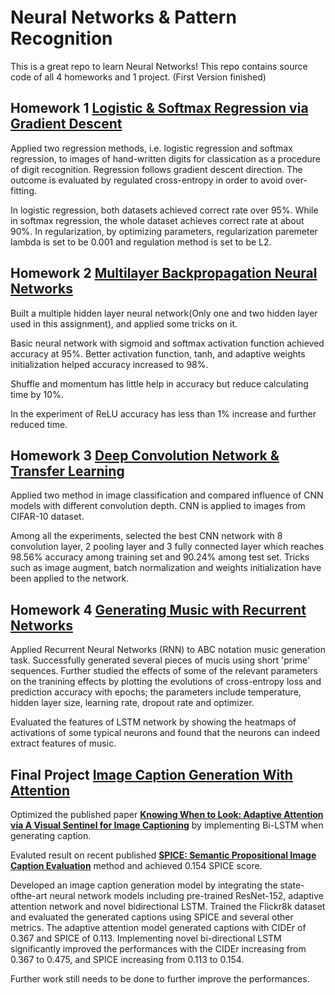 # Neural Networks & Pattern Recognition

This is a great repo to learn Neural Networks!
This repo contains source code of all 4 homeworks and 1 project. (First Version finished)

## Homework 1 [Logistic & Softmax Regression via Gradient Descent](https://github.com/yrbszhsh/Neural-Networks-and-Pattern-Recoginition/blob/Porj/1.%20Logistic%20and%20Softmax%20Regression%20via%20Gradient%20Descent.ipynb)

Applied two regression methods, i.e. logistic regression and softmax regression, to images of hand-written digits for classication as a procedure of digit recognition. Regression follows gradient descent direction. The outcome is evaluated by regulated cross-entropy in order to avoid over-fitting. 

In logistic regression, both datasets achieved correct rate over 95%. While in softmax regression, the whole dataset achieves correct rate at about 90%. In regularization, by optimizing parameters, regularization paremeter lambda is set to be 0.001 and regulation method is set to be L2.

<!---**Contributor: Pin Tian, Zhexi Zhang**--->

## Homework 2 [Multilayer Backpropagation Neural Networks](https://github.com/yrbszhsh/Neural-Networks-and-Pattern-Recoginition/blob/Porj/2.%20Multilayer%20Backpropagation%20Neural%20Networks.ipynb)

Built a multiple hidden layer neural network(Only one and two hidden layer used in this assignment), and applied some tricks on it. 

Basic neural network with sigmoid and softmax activation function achieved accuracy at 95%. Better activation function, tanh, and adaptive weights initialization helped accuracy increased to 98%. 

Shuffle and momentum has little help in accuracy but reduce calculating time by
10%.

In the experiment of ReLU accuracy has less than 1% increase and further reduced time.

<!---**Contributor: Pin Tian, Zhexi Zhang**--->

## Homework 3 [Deep Convolution Network & Transfer Learning](https://github.com/yrbszhsh/Neural-Networks-and-Pattern-Recoginition/blob/Porj/3.%20Deep%20Convolution%20Network%20%26%20Transfer%20Learning.ipynb)

Applied two method in image classification and compared influence of CNN models with different convolution depth. CNN is applied to images from CIFAR-10 dataset. 

Among all the experiments, selected the best CNN network with 8 convolution layer, 2 pooling layer and 3 fully connected layer which reaches 98.56% accuracy among training set and 90.24% among test set. Tricks such as image augment, batch normalization and weights initialization have been applied to the network.

<!---**Contributor: Pin Tian, Zhexi Zhang, Zhuoxi Zeng, Yuansheng Zhang**--->

## Homework 4 [Generating Music with Recurrent Networks](https://github.com/yrbszhsh/Neural-Networks-and-Pattern-Recoginition/blob/Porj/4.%20Generating%20Music%20with%20Recurrent%20Networks.ipynb)

Applied Recurrent Neural Networks (RNN) to ABC notation music generation task. Successfully generated several pieces of mucis using short 'prime' sequences.
Further studied the effects of some of the relevant parameters on the tranining effects by plotting the
evolutions of cross-entropy loss and prediction accuracy with epochs; the parameters include temperature, hidden layer size, learning rate, dropout rate and optimizer.

Evaluated the features of LSTM network by showing the heatmaps of activations of some typical neurons and found that the neurons can indeed extract features of music.
<!---**Contributor: Pin Tian, Zhexi Zhang, Zhuoxi Zeng, Yuansheng Zhang**--->

## Final Project [Image Caption Generation With Attention](https://github.com/yrbszhsh/Neural-Networks-and-Pattern-Recoginition/blob/Porj/5.%20Image%20Caption%20Generation%20With%20Attention.ipynb)

Optimized the published paper **[Knowing When to Look: Adaptive Attention via A Visual Sentinel for Image Captioning](https://arxiv.org/pdf/1612.01887.pdf)** by implementing Bi-LSTM when generating caption. 

Evaluted result on recent published **[SPICE: Semantic Propositional Image Caption Evaluation](https://arxiv.org/pdf/1607.08822.pdf)** method and achieved 0.154 SPICE score.

Developed an image caption generation model by integrating the state-ofthe-art neural network models including pre-trained ResNet-152, adaptive attention network and novel bidirectional LSTM. Trained the Flickr8k dataset and evaluated the generated captions using SPICE and several other metrics. The adaptive attention model generated captions with CIDEr of 0.367 and SPICE of 0.113. Implementing novel bi-directional LSTM significantly improved the performances with the CIDEr increasing from 0.367 to 0.475, and SPICE increasing from 0.113 to 0.154. 

Further work still needs to be done to further improve the performances.


<!---**Contributor: Pin Tian, Zhexi Zhang, Zhuoxi Zeng, Yuansheng Zhang**--->

